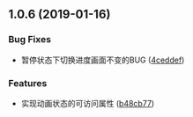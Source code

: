 ## 1.0.6 (2019-01-16)


### Bug Fixes

* 暂停状态下切换进度画面不变的BUG ([4ceddef](https://github.com/parksben/barrage/commit/4ceddef))


### Features

* 实现动画状态的可访问属性 ([b48cb77](https://github.com/parksben/barrage/commit/b48cb77))



